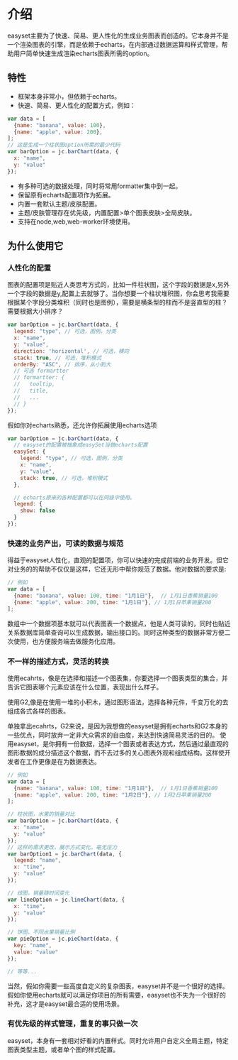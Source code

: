 # 介绍

easyset主要为了快速、简易、更人性化的生成业务图表而创造的。它本身并不是一个渲染图表的引擎，而是依赖于echarts，在内部通过数据运算和样式管理，帮助用户简单快速生成渲染echarts图表所需的option。

## 特性

- 框架本身非常小，但依赖于echarts。
- 快速、简易、更人性化的配置方式，例如：

~~~javascript
var data = [
  {name: "banana", value: 100},
  {name: "apple", value: 200},
];
// 这是生成一个柱状图option所需的最少代码
var barOption = jc.barChart(data, {
  x: "name",
  y: "value"
});
~~~
- 有多种可选的数据处理，同时将常用formatter集中到一起。
- 保留原有echarts配置项作为拓展。
- 内置一套默认主题/皮肤配置。
- 主题/皮肤管理存在优先级，内置配置>单个图表皮肤>全局皮肤。
- 支持在node,web,web-worker环境使用。

## 为什么使用它

### 人性化的配置
图表的配置项是贴近人类思考方式的，比如一件柱状图，这个字段的数据是x,另外一个字段的数据是y,配置上去就够了。当你想要一个柱状堆积图，你会思考我需要根据某个字段分类堆积（同时也是图例），需要是横条型的柱而不是竖直型的柱？需要根据大小排序？

```javascript
var barOption = jc.barChart(data, {
  legend: "type", // 可选，图例，分类
  x: "name",
  y: "value",
  direction: 'horizontal', // 可选，横向
  stack: true, // 可选，堆积模式
  orderBy: "ASC", // 排序，从小到大
  // 可选 formartter
  // formartter: {
  //   tooltip,
  //   title,
  //   ...
  // }
});
```

假如你对echarts熟悉，还允许你拓展使用echarts选项

```javascript
var barOption = jc.barChart(data, {
  // easyset的配置被抽象成easySet当做echarts配置
  easySet: {
    legend: "type", // 可选，图例，分类
    x: "name",
    y: "value",
    stack: true, // 可选，堆积模式
  },

  // echarts原来的各种配置都可以在同级中使用。
  legend: {
    show: false
  }
});
```

### 快速的业务产出，可读的数据与规范
得益于easyset人性化，直观的配置项，你可以快速的完成前端的业务开发。但它对业务的的帮助不仅仅是这样，它还无形中帮你规范了数据。他对数据的要求是:
```javascript
// 例如
var data = [
  {name: "banana", value: 100, time: "1月1日"},  // 1月1日香蕉销量100
  {name: "apple", value: 200, time: "1月1日"}, // 1月1日苹果销量200
];
```
数组中一个数据项基本就可以代表图表一个数据点，他是人类可读的，同时也贴近关系数据库简单查询可以生成数据，输出接口的。同时这种类型的数据非常方便二次使用，也方便服务端去做服务化应用。

### 不一样的描述方式，灵活的转换

使用ecahrts，像是在选择和描述一个图表集，你要选择一个图表类型的集合，并告诉它图表哪个元素应该在什么位置，表现出什么样子。

使用G2,像是在使用一堆的小积木，通过图形语法，选择各种元件，千变万化的去组成各式各样的图表。

单独拿出ecahrts，G2来说，是因为我想做的easyset是拥有echarts和G2本身的一些优点，同时放弃一定非大众需求的自由度，来达到快速简易灵活的目的。
使用easyset，是你拥有一份数据，选择一个图表或者表达方式，然后通过最直观的图形数据的成分描述这个数据，而不去过多的关心图表外观和组成结构。这样使开发者在工作更像是在为数据表达。

```javascript
// 例如
var data = [
  {name: "banana", value: 100, time: "1月1日"},  // 1月1日香蕉销量100
  {name: "apple", value: 200, time: "1月2日"}, // 1月2日苹果销量200
];

// 柱状图，水果的销量对比
var barOption = jc.barChart(data, {
  x: "name",
  y: "value"
});
// 这样的需求更改，展示方式变化，毫无压力
var barOption1 = jc.barChart(data, {
  legend: "name",
  x: "time",
  y: "value"
});

// 线图，销量随时间变化
var lineOption = jc.lineChart(data, {
  x: "time",
  y: "value"
});

// 饼图，不同水果销量比例
var pieOption = jc.pieChart(data, {
  key: "name",
  value: "value"
});

// 等等...

```

当然，假如你需要一些高度自定义的复杂图表，easyset并不是一个很好的选择。假如你使用echarts就可以满足你项目的所有需要，easyset也不失为一个很好的补充，这才是easyset最合适的使用场景。

### 有优先级的样式管理，重复的事只做一次
easyset，本身有一套相对好看的内置样式。同时允许用户自定义全局主题，特定图表类型主题，或者单个图的样式配置。

